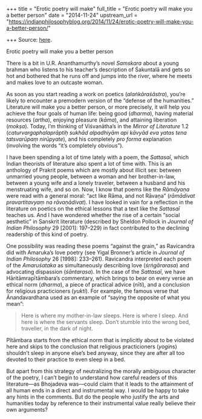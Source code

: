 +++
title = "Erotic poetry will make"
full_title = "Erotic poetry will make you a better person"
date = "2014-11-24"
upstream_url = "https://indianphilosophyblog.org/2014/11/24/erotic-poetry-will-make-you-a-better-person/"

+++
Source: [here](https://indianphilosophyblog.org/2014/11/24/erotic-poetry-will-make-you-a-better-person/).

Erotic poetry will make you a better person

There is a bit in U.R. Ananthamurthy’s novel *Samskara* about a young
brahman who listens to his teacher’s description of Śakuntalā and gets
so hot and bothered that he runs off and jumps into the river, where he
meets and makes love to an outcaste woman.

As soon as you start reading a work on poetics (*alaṅkāraśāstra*),
you’re likely to encounter a premodern version of the “defense of the
humanities.” Literature will make you a better person, or more
precisely, it will help you achieve the four goals of human life: being
good (*dharma*), having material resources (*artha*), enjoying pleasure
(*kāma*), and attaining liberation (*mokṣa*). Today, I’m thinking of
Viśvanātha’s in the *Mirror of Literature* 1.2 (*caturvargaphalaprāptiḥ
sukhād alpadhiyām api kāvyād eva yatas tena tatsvarūpaṃ nirūpyate*), and
his completely *pro forma* explanation (involving the words “it’s
completely obvious”).

I have been spending a lot of time lately with a poem, the *Sattasaī*,
which Indian theorists of literature also spent a lot of time with. This
is an anthology of Prakrit poems which are mostly about illicit sex:
between unmarried young people, between a woman and her brother-in-law,
between a young wife and a lonely traveler, between a husband and his
menstruating wife, and so on. Now, I know that poems like the *Rāmāyaṇa*
were read with a general moral: “act like Rāma, and not Rāvaṇa”
(*rāmādivat pravartitavyaṃ na rāvaṇādivat*). I have looked in vain for a
reflection in the literature on poetics on the ethical lessons that a
text like the *Sattasaī* teaches us. And I have wondered whether the
rise of a certain “social aesthetic” in Sanskrit literature (described
by Sheldon Pollock in *Journal of Indian Philosophy* 29 \[2001\]:
197–229) in fact contributed to the declining readership of this kind of
poetry.

One possibility was reading these poems “against the grain,” as
Ravicandra did with Amaruka’s love poetry (see Yigal Bronner’s article
in *Journal of Indian Philosophy* 26 \[1998\]: 233–261). Ravicandra
interpreted each poem of the *Amaruśataka* as simultaneously describing
love (*śṛṅgārarasa*) and advocating dispassion (*śāntarasa*). In the
case of the *Sattasaī*, we have Hāritāmrapītāmbara’s commentary, which
brings to bear on every verse an ethical norm (*dharma*), a piece of
practical advice (*nīti*), and a conclusion for religious practicioners
(*yukti*). For example, the famous verse that Ānandavardhana used as an
example of “saying the opposite of what you mean”:

> Here is where my mother-in-law sleeps. Here is where I sleep. And here
> is where the servants sleep. Don’t stumble into the wrong bed,
> traveller, in the dark of night.

Pītāmbara starts from the ethical norm that is implicitly about to be
violated here and skips to the conclusion that religious practicioners
(*yogin*s) shouldn’t sleep in anyone else’s bed anyway, since they are
after all too devoted to their practice to even sleep in a bed.

But apart from this strategy of neutralizing the morally ambiguous
character of the poetry, I can’t begin to understand how careful readers
of this literature—as Bhojadeva was—could claim that it leads to the
attainment of all human ends in a direct and instrumental way. I would
be happy to take any hints in the comments. But do the people who
justify the arts and humanities today by reference to their instrumental
value really believe their own arguments?
